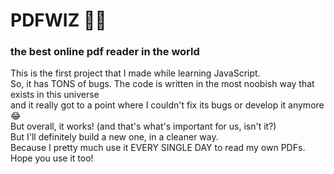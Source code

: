 # PDFWIZ 🧙‍♂️
<h3>the best online pdf reader in the world</h3>
This is the first project that I made while learning JavaScript.</br>
So, it has TONS of bugs. The code is written in the most noobish way that exists in this universe</br>
and it really got to a point where I couldn't fix its bugs or develop it anymore 😂</br>
But overall, it works! (and that's what's important for us, isn't it?)</br>
But I'll definitely build a new one, in a cleaner way.</br>
Because I pretty much use it EVERY SINGLE DAY to read my own PDFs.</br>
Hope you use it too!</br>
